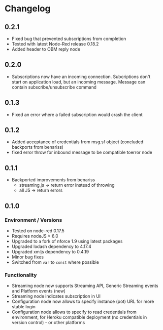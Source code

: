 # Changelog

## 0.2.1

- Fixed bug that prevented subscriptions from completion
- Tested with latest Node-Red release 0.18.2
- Added header to OBM reply node

## 0.2.0

- Subscriptions now have an incoming connection. Subcriptions don't start on application load, but an incoming message. Message can contain subscribe/unsubscribe command

## 0.1.3

- Fixed an error where a failed subscription would crash the client

## 0.1.2

- Added acceptance of credentials from msg.sf object (concluded backports from benariss)
- fixed error throw for inbound message to be compatible toerror node

## 0.1.1

- Backported improvements from benariss
  - streaming.js -> return error instead of throwing
  - all JS -> return errors

## 0.1.0

### Environment / Versions

- Tested on node-red 0.17.5
- Requires nodeJS > 6.0
- Upgraded to a fork of nforce 1.9 using latest packages
- Upgraded lodash dependency to 4.17.4
- Upgraded xmljs dependency to 0.4.19
- Minor bug fixes
- Switched from `var` to `const` where possible

### Functionality

- Streaming node now supports Streaming API, Generic Streaming events and Platform events (new)
- Streaming node indicates subscription in UI
- Configuration node now allows to specify instance (pot) URL for more stable login
- Configuration node allows to specify to read credentials from environment, for Heroku compatible deployment (no credentials in version control) - or other platforms
